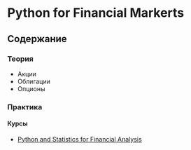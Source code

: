 # Python for Financial Markerts

## Содержание

### Теория

- Акции
- Облигации
- Опционы

### Практика

#### Курсы

- [Python and Statistics for Financial Analysis](ipynb/python_and_statistics_for_finanalysis.ipynb)
